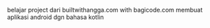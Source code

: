 belajar project dari builtwithangga.com with bagicode.com 
membuat aplikasi android dgn bahasa kotlin
